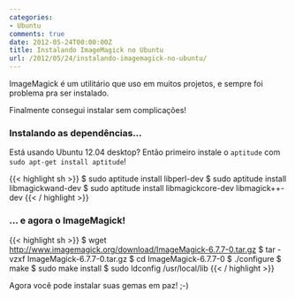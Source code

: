 ```yaml
---
categories:
- Ubuntu
comments: true
date: 2012-05-24T00:00:00Z
title: Instalando ImageMagick no Ubuntu
url: /2012/05/24/instalando-imagemagick-no-ubuntu/
---
```


ImageMagick é um utilitário que uso em muitos projetos, e sempre foi problema pra ser instalado.

Finalmente consegui instalar sem complicações!

### Instalando as dependências...
Está usando Ubuntu 12.04 desktop? Então primeiro instale o `aptitude` com `sudo apt-get install aptitude`!

{{< highlight sh >}}
$ sudo aptitude install libperl-dev
$ sudo aptitude install libmagickwand-dev
$ sudo aptitude install libmagickcore-dev libmagick++-dev
{{< / highlight >}}

### … e agora o ImageMagick!

{{< highlight sh >}}
$ wget http://www.imagemagick.org/download/ImageMagick-6.7.7-0.tar.gz
$ tar -vzxf ImageMagick-6.7.7-0.tar.gz
$ cd ImageMagick-6.7.7-0
$ ./configure
$ make
$ sudo make install
$ sudo ldconfig /usr/local/lib
{{< / highlight >}}

Agora você pode instalar suas gemas em paz! ;-)


